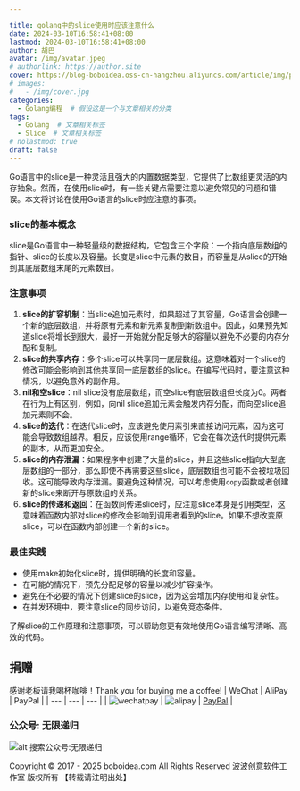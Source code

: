 ```yaml
---

title: golang中的slice使用时应该注意什么
date: 2024-03-10T16:58:41+08:00
lastmod: 2024-03-10T16:58:41+08:00
author: 胡巴
avatar: /img/avatar.jpeg
# authorlink: https://author.site
cover: https://blog-boboidea.oss-cn-hangzhou.aliyuncs.com/article/img/posts/auto/article%20(4).jpg
# images:
#   - /img/cover.jpg
categories:
  - Golang编程  # 假设这是一个与文章相关的分类
tags:
  - Golang  # 文章相关标签
  - Slice  # 文章相关标签
# nolastmod: true
draft: false
---
```

Go语言中的slice是一种灵活且强大的内置数据类型，它提供了比数组更灵活的内存抽象。然而，在使用slice时，有一些关键点需要注意以避免常见的问题和错误。本文将讨论在使用Go语言的slice时应注意的事项。
<!--more-->
### slice的基本概念
slice是Go语言中一种轻量级的数据结构，它包含三个字段：一个指向底层数组的指针、slice的长度以及容量。长度是slice中元素的数目，而容量是从slice的开始到其底层数组末尾的元素数目。
### 注意事项
1. **slice的扩容机制**：当slice追加元素时，如果超过了其容量，Go语言会创建一个新的底层数组，并将原有元素和新元素复制到新数组中。因此，如果预先知道slice将增长到很大，最好一开始就分配足够大的容量以避免不必要的内存分配和复制。
2. **slice的共享内存**：多个slice可以共享同一底层数组。这意味着对一个slice的修改可能会影响到其他共享同一底层数组的slice。在编写代码时，要注意这种情况，以避免意外的副作用。
3. **nil和空slice**：nil slice没有底层数组，而空slice有底层数组但长度为0。两者在行为上有区别，例如，向nil slice追加元素会触发内存分配，而向空slice追加元素则不会。
4. **slice的迭代**：在迭代slice时，应该避免使用索引来直接访问元素，因为这可能会导致数组越界。相反，应该使用range循环，它会在每次迭代时提供元素的副本，从而更加安全。
5. **slice的内存泄漏**：如果程序中创建了大量的slice，并且这些slice指向大型底层数组的一部分，那么即使不再需要这些slice，底层数组也可能不会被垃圾回收。这可能导致内存泄漏。要避免这种情况，可以考虑使用`copy`函数或者创建新的slice来断开与原数组的关系。
6. **slice的传递和返回**：在函数间传递slice时，应注意slice本身是引用类型，这意味着函数内部对slice的修改会影响到调用者看到的slice。如果不想改变原slice，可以在函数内部创建一个新的slice。
### 最佳实践
- 使用make初始化slice时，提供明确的长度和容量。
- 在可能的情况下，预先分配足够的容量以减少扩容操作。
- 避免在不必要的情况下创建slice的slice，因为这会增加内存使用和复杂性。
- 在并发环境中，要注意slice的同步访问，以避免竞态条件。

了解slice的工作原理和注意事项，可以帮助您更有效地使用Go语言编写清晰、高效的代码。
<!--qr_code-->
## 捐赠
感谢老板请我喝杯咖啡！Thank you for buying me a coffee!
| WeChat | AliPay | PayPal |
| --- | --- | --- |
| ![wechatpay](https://blog-boboidea.oss-cn-hangzhou.aliyuncs.com/pay/wechat_%E6%94%B6%E6%AC%BE%E7%A0%81.jpg) | ![alipay](https://blog-boboidea.oss-cn-hangzhou.aliyuncs.com/pay/alipay.jpg) | [PayPal](https://paypal.me/JianboQin?country.x=C2&locale.x=zh_XC) |
### 公众号: 无限递归
![alt 搜索公众号:无限递归](https://blog-boboidea.oss-cn-hangzhou.aliyuncs.com/article/img/gongzhonghao.jpeg "无限递归")
<!--declare-declare-->
Copyright &copy; 2017 - 2025 boboidea.com All Rights Reserved 波波创意软件工作室 版权所有 【转载请注明出处】
